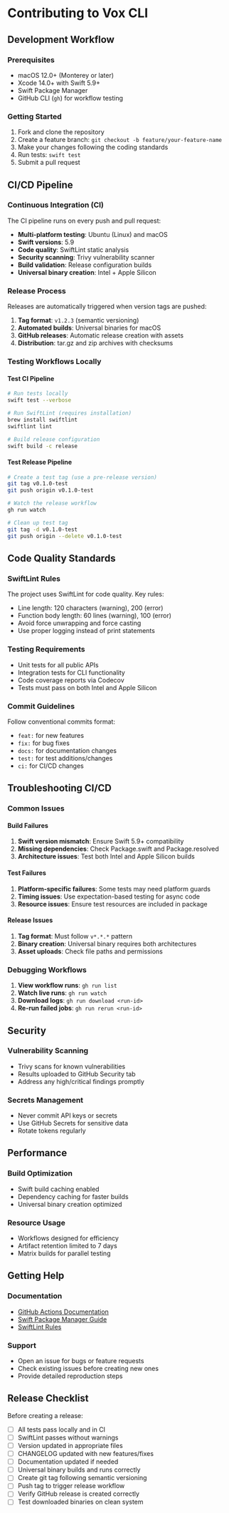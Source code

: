# Contributing to Vox CLI

## Development Workflow

### Prerequisites
- macOS 12.0+ (Monterey or later)
- Xcode 14.0+ with Swift 5.9+
- Swift Package Manager
- GitHub CLI (`gh`) for workflow testing

### Getting Started
1. Fork and clone the repository
2. Create a feature branch: `git checkout -b feature/your-feature-name`
3. Make your changes following the coding standards
4. Run tests: `swift test`
5. Submit a pull request

## CI/CD Pipeline

### Continuous Integration (CI)
The CI pipeline runs on every push and pull request:

- **Multi-platform testing**: Ubuntu (Linux) and macOS
- **Swift versions**: 5.9
- **Code quality**: SwiftLint static analysis
- **Security scanning**: Trivy vulnerability scanner
- **Build validation**: Release configuration builds
- **Universal binary creation**: Intel + Apple Silicon

### Release Process
Releases are automatically triggered when version tags are pushed:

1. **Tag format**: `v1.2.3` (semantic versioning)
2. **Automated builds**: Universal binaries for macOS
3. **GitHub releases**: Automatic release creation with assets
4. **Distribution**: tar.gz and zip archives with checksums

### Testing Workflows Locally

#### Test CI Pipeline
```bash
# Run tests locally
swift test --verbose

# Run SwiftLint (requires installation)
brew install swiftlint
swiftlint lint

# Build release configuration
swift build -c release
```

#### Test Release Pipeline
```bash
# Create a test tag (use a pre-release version)
git tag v0.1.0-test
git push origin v0.1.0-test

# Watch the release workflow
gh run watch

# Clean up test tag
git tag -d v0.1.0-test
git push origin --delete v0.1.0-test
```

## Code Quality Standards

### SwiftLint Rules
The project uses SwiftLint for code quality. Key rules:
- Line length: 120 characters (warning), 200 (error)
- Function body length: 60 lines (warning), 100 (error)
- Avoid force unwrapping and force casting
- Use proper logging instead of print statements

### Testing Requirements
- Unit tests for all public APIs
- Integration tests for CLI functionality
- Code coverage reports via Codecov
- Tests must pass on both Intel and Apple Silicon

### Commit Guidelines
Follow conventional commits format:
- `feat:` for new features
- `fix:` for bug fixes
- `docs:` for documentation changes
- `test:` for test additions/changes
- `ci:` for CI/CD changes

## Troubleshooting CI/CD

### Common Issues

#### Build Failures
1. **Swift version mismatch**: Ensure Swift 5.9+ compatibility
2. **Missing dependencies**: Check Package.swift and Package.resolved
3. **Architecture issues**: Test both Intel and Apple Silicon builds

#### Test Failures
1. **Platform-specific failures**: Some tests may need platform guards
2. **Timing issues**: Use expectation-based testing for async code
3. **Resource issues**: Ensure test resources are included in package

#### Release Issues
1. **Tag format**: Must follow `v*.*.*` pattern
2. **Binary creation**: Universal binary requires both architectures
3. **Asset uploads**: Check file paths and permissions

### Debugging Workflows
1. **View workflow runs**: `gh run list`
2. **Watch live runs**: `gh run watch`
3. **Download logs**: `gh run download <run-id>`
4. **Re-run failed jobs**: `gh run rerun <run-id>`

## Security

### Vulnerability Scanning
- Trivy scans for known vulnerabilities
- Results uploaded to GitHub Security tab
- Address any high/critical findings promptly

### Secrets Management
- Never commit API keys or secrets
- Use GitHub Secrets for sensitive data
- Rotate tokens regularly

## Performance

### Build Optimization
- Swift build caching enabled
- Dependency caching for faster builds
- Universal binary creation optimized

### Resource Usage
- Workflows designed for efficiency
- Artifact retention limited to 7 days
- Matrix builds for parallel testing

## Getting Help

### Documentation
- [GitHub Actions Documentation](https://docs.github.com/en/actions)
- [Swift Package Manager Guide](https://swift.org/package-manager/)
- [SwiftLint Rules](https://realm.github.io/SwiftLint/rule-directory.html)

### Support
- Open an issue for bugs or feature requests
- Check existing issues before creating new ones
- Provide detailed reproduction steps

## Release Checklist

Before creating a release:
- [ ] All tests pass locally and in CI
- [ ] SwiftLint passes without warnings
- [ ] Version updated in appropriate files
- [ ] CHANGELOG updated with new features/fixes
- [ ] Documentation updated if needed
- [ ] Universal binary builds and runs correctly
- [ ] Create git tag following semantic versioning
- [ ] Push tag to trigger release workflow
- [ ] Verify GitHub release is created correctly
- [ ] Test downloaded binaries on clean system